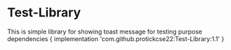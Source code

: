 # Test-Library
This is simple library for showing toast message for testing purpose
dependencies {
	        implementation 'com.github.protickcse22:Test-Library:1.1'
	}
